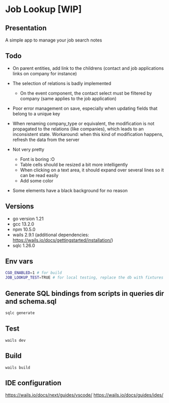 # Job Lookup [WIP]

## Presentation

A simple app to manage your job search notes

## Todo

- On parent entities, add link to the childrens (contact and job applications links on company for instance)

- The selection of relations is badly implemented
  - On the event component, the contact select must be filtered by company (same applies to the job application)

- Poor error management on save, especially when updating fields that belong to a unique key

- When renaming company_type or equivalent, the modification is not propagated to the relations (like companies), which leads to an inconsistent state. Workaround: when this kind of modification happens, refresh the data from the server

- Not very pretty
  - Font is boring :O
  - Table cells should be resized a bit more intelligently
  - When clicking on a text area, it should expand over several lines so it can be read easily
  - Add some color

- Some elements have a black background for no reason

## Versions

- go version 1.21
- gcc 13.2.0
- npm 10.5.0
- wails 2.9.1 (additional dependencies: <https://wails.io/docs/gettingstarted/installation/>)
- sqlc 1.26.0

## Env vars

```sh
CGO_ENABLED=1 # for build
JOB_LOOKUP_TEST=TRUE # for local testing, replace the db with fixtures
```

## Generate SQL bindings from scripts in queries dir and schema.sql

```sh
sqlc generate
```

## Test

`wails dev`

## Build

`wails build`

## IDE configuration

<https://wails.io/docs/next/guides/vscode/>
<https://wails.io/docs/guides/ides/>
